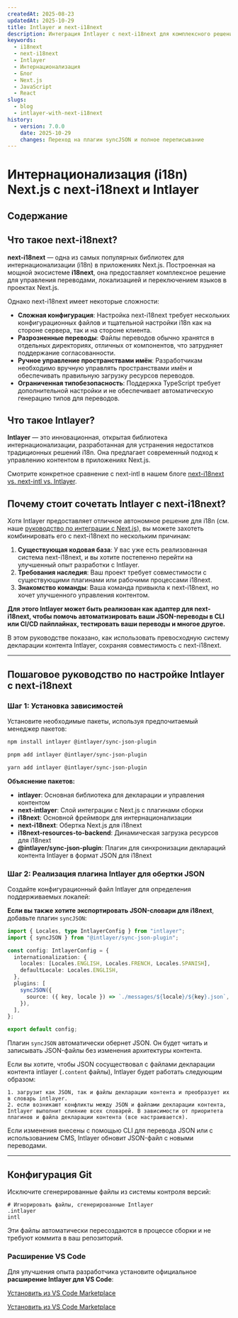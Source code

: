 ```yaml
---
createdAt: 2025-08-23
updatedAt: 2025-10-29
title: Intlayer и next-i18next
description: Интеграция Intlayer с next-i18next для комплексного решения интернационализации Next.js
keywords:
  - i18next
  - next-i18next
  - Intlayer
  - Интернационализация
  - Блог
  - Next.js
  - JavaScript
  - React
slugs:
  - blog
  - intlayer-with-next-i18next
history:
  - version: 7.0.0
    date: 2025-10-29
    changes: Переход на плагин syncJSON и полное переписывание
---
```


# Интернационализация (i18n) Next.js с next-i18next и Intlayer

## Содержание

<TOC/>

## Что такое next-i18next?

**next-i18next** — одна из самых популярных библиотек для интернационализации (i18n) в приложениях Next.js. Построенная на мощной экосистеме **i18next**, она предоставляет комплексное решение для управления переводами, локализацией и переключением языков в проектах Next.js.

Однако next-i18next имеет некоторые сложности:

- **Сложная конфигурация**: Настройка next-i18next требует нескольких конфигурационных файлов и тщательной настройки i18n как на стороне сервера, так и на стороне клиента.
- **Разрозненные переводы**: Файлы переводов обычно хранятся в отдельных директориях, отличных от компонентов, что затрудняет поддержание согласованности.
- **Ручное управление пространствами имён**: Разработчикам необходимо вручную управлять пространствами имён и обеспечивать правильную загрузку ресурсов переводов.
- **Ограниченная типобезопасность**: Поддержка TypeScript требует дополнительной настройки и не обеспечивает автоматическую генерацию типов для переводов.

## Что такое Intlayer?

**Intlayer** — это инновационная, открытая библиотека интернационализации, разработанная для устранения недостатков традиционных решений i18n. Она предлагает современный подход к управлению контентом в приложениях Next.js.

Смотрите конкретное сравнение с next-intl в нашем блоге [next-i18next vs. next-intl vs. Intlayer](https://github.com/aymericzip/intlayer/blob/main/docs/blog/ru/next-i18next_vs_next-intl_vs_intlayer.md).

## Почему стоит сочетать Intlayer с next-i18next?

Хотя Intlayer предоставляет отличное автономное решение для i18n (см. наше [руководство по интеграции с Next.js](https://github.com/aymericzip/intlayer/blob/main/docs/docs/ru/intlayer_with_nextjs_16.md)), вы можете захотеть комбинировать его с next-i18next по нескольким причинам:

1. **Существующая кодовая база**: У вас уже есть реализованная система next-i18next, и вы хотите постепенно перейти на улучшенный опыт разработки с Intlayer.
2. **Требования наследия**: Ваш проект требует совместимости с существующими плагинами или рабочими процессами i18next.
3. **Знакомство команды**: Ваша команда привыкла к next-i18next, но хочет улучшенного управления контентом.

**Для этого Intlayer может быть реализован как адаптер для next-i18next, чтобы помочь автоматизировать ваши JSON-переводы в CLI или CI/CD пайплайнах, тестировать ваши переводы и многое другое.**

В этом руководстве показано, как использовать превосходную систему декларации контента Intlayer, сохраняя совместимость с next-i18next.

---

## Пошаговое руководство по настройке Intlayer с next-i18next

### Шаг 1: Установка зависимостей

Установите необходимые пакеты, используя предпочитаемый менеджер пакетов:

```bash packageManager="npm"
npm install intlayer @intlayer/sync-json-plugin
```

```bash packageManager="pnpm"
pnpm add intlayer @intlayer/sync-json-plugin
```

```bash packageManager="yarn"
yarn add intlayer @intlayer/sync-json-plugin
```

**Объяснение пакетов:**

- **intlayer**: Основная библиотека для декларации и управления контентом
- **next-intlayer**: Слой интеграции с Next.js с плагинами сборки
- **i18next**: Основной фреймворк для интернационализации
- **next-i18next**: Обертка Next.js для i18next
- **i18next-resources-to-backend**: Динамическая загрузка ресурсов для i18next
- **@intlayer/sync-json-plugin**: Плагин для синхронизации деклараций контента Intlayer в формат JSON для i18next

### Шаг 2: Реализация плагина Intlayer для обертки JSON

Создайте конфигурационный файл Intlayer для определения поддерживаемых локалей:

**Если вы также хотите экспортировать JSON-словари для i18next**, добавьте плагин `syncJSON`:

```typescript fileName="intlayer.config.ts"
import { Locales, type IntlayerConfig } from "intlayer";
import { syncJSON } from "@intlayer/sync-json-plugin";

const config: IntlayerConfig = {
  internationalization: {
    locales: [Locales.ENGLISH, Locales.FRENCH, Locales.SPANISH],
    defaultLocale: Locales.ENGLISH,
  },
  plugins: [
    syncJSON({
      source: ({ key, locale }) => `./messages/${locale}/${key}.json`,
    }),
  ],
};

export default config;
```

Плагин `syncJSON` автоматически обернет JSON. Он будет читать и записывать JSON-файлы без изменения архитектуры контента.

Если вы хотите, чтобы JSON сосуществовал с файлами декларации контента intlayer (`.content` файлы), Intlayer будет работать следующим образом:

    1. загрузит как JSON, так и файлы декларации контента и преобразует их в словарь intlayer.
    2. если возникают конфликты между JSON и файлами декларации контента, Intlayer выполнит слияние всех словарей. В зависимости от приоритета плагинов и файла декларации контента (все настраивается).

Если изменения внесены с помощью CLI для перевода JSON или с использованием CMS, Intlayer обновит JSON-файл с новыми переводами.

---

## Конфигурация Git

Исключите сгенерированные файлы из системы контроля версий:

```plaintext fileName=".gitignore"
# Игнорировать файлы, сгенерированные Intlayer
.intlayer
intl
```

Эти файлы автоматически пересоздаются в процессе сборки и не требуют коммита в ваш репозиторий.

### Расширение VS Code

Для улучшения опыта разработчика установите официальное **расширение Intlayer для VS Code**:

[Установить из VS Code Marketplace](https://marketplace.visualstudio.com/items?itemName=intlayer.intlayer-vs-code-extension)

[Установить из VS Code Marketplace](https://marketplace.visualstudio.com/items?itemName=intlayer.intlayer-vs-code-extension)
